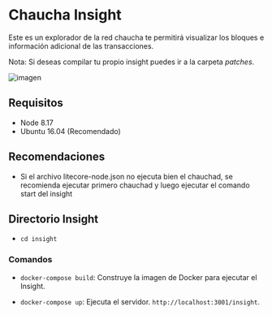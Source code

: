 # Chaucha Insight

Este es un explorador de la red chaucha
te permitirá visualizar los bloques
e información adicional de las transacciones.

Nota: Si deseas compilar tu propio insight
puedes ir a la carpeta _patches_.

![imagen](https://github.com/proyecto-chaucha/chaucha-insight/assets/292738/3d270337-90ef-420b-a8a1-6022ca82a9c7)



## Requisitos
- Node 8.17
- Ubuntu 16.04 (Recomendado)

## Recomendaciones
- Si el archivo litecore-node.json no ejecuta bien el chauchad, se recomienda ejecutar primero chauchad y luego ejecutar el comando start del insight

## Directorio Insight
- `cd insight`

### Comandos

- `docker-compose build`: Construye la imagen de Docker para ejecutar el Insight.

- `docker-compose up`: Ejecuta el servidor. `http://localhost:3001/insight`.
